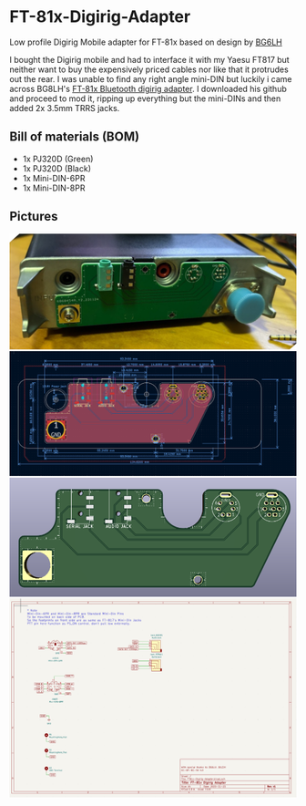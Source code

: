 # FT-81x-Digirig-Adapter
Low profile Digirig Mobile adapter for FT-81x based on design by [BG6LH](https://github.com/BG6LH)

I bought the Digirig mobile and had to interface it with my Yaesu FT817 but neither want to buy the expensively priced cables nor like that it protrudes out the rear. I was unable to find any right angle mini-DIN but luckily i came across BG8LH's [FT-81x Bluetooth digirig adapter](https://github.com/BG6LH/FT-81x-BT-DIGI-Adaptor). I downloaded his github and proceed to mod it, ripping up everything but the mini-DINs and then added 2x 3.5mm TRRS jacks.

## Bill of materials (BOM)
- 1x PJ320D (Green)
- 1x PJ320D (Black)
- 1x Mini-DIN-6PR
- 1x Mini-DIN-8PR

## Pictures
![Board](/pics/Finished.JPG)
![PCB](/pics/Board.png)
![3DModel](/pics/3DModel.png)
![Schematic](/pics/Schematic.png)
